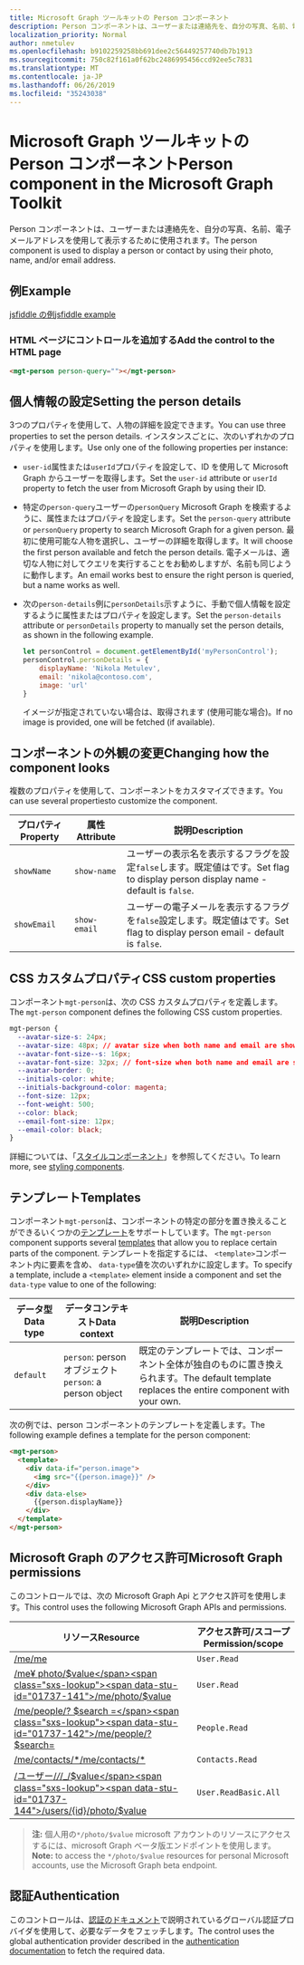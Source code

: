 ```yaml
---
title: Microsoft Graph ツールキットの Person コンポーネント
description: Person コンポーネントは、ユーザーまたは連絡先を、自分の写真、名前、電子メールアドレスを使用して表示するために使用されます。
localization_priority: Normal
author: nmetulev
ms.openlocfilehash: b9102259258bb691dee2c56449257740db7b1913
ms.sourcegitcommit: 750c82f161a0f62bc2486995456ccd92ee5c7831
ms.translationtype: MT
ms.contentlocale: ja-JP
ms.lasthandoff: 06/26/2019
ms.locfileid: "35243038"
---
```

# <a name="person-component-in-the-microsoft-graph-toolkit"></a><span data-ttu-id="01737-103">Microsoft Graph ツールキットの Person コンポーネント</span><span class="sxs-lookup"><span data-stu-id="01737-103">Person component in the Microsoft Graph Toolkit</span></span>

<span data-ttu-id="01737-104">Person コンポーネントは、ユーザーまたは連絡先を、自分の写真、名前、電子メールアドレスを使用して表示するために使用されます。</span><span class="sxs-lookup"><span data-stu-id="01737-104">The person component is used to display a person or contact by using their photo, name, and/or email address.</span></span> 

## <a name="example"></a><span data-ttu-id="01737-105">例</span><span class="sxs-lookup"><span data-stu-id="01737-105">Example</span></span>

[<span data-ttu-id="01737-106">jsfiddle の例</span><span class="sxs-lookup"><span data-stu-id="01737-106">jsfiddle example</span></span>](https://jsfiddle.net/metulev/0jkzfr42/)

### <a name="add-the-control-to-the-html-page"></a><span data-ttu-id="01737-107">HTML ページにコントロールを追加する</span><span class="sxs-lookup"><span data-stu-id="01737-107">Add the control to the HTML page</span></span>
```html
<mgt-person person-query=""></mgt-person>
```

## <a name="setting-the-person-details"></a><span data-ttu-id="01737-108">個人情報の設定</span><span class="sxs-lookup"><span data-stu-id="01737-108">Setting the person details</span></span>

<span data-ttu-id="01737-109">3つのプロパティを使用して、人物の詳細を設定できます。</span><span class="sxs-lookup"><span data-stu-id="01737-109">You can use three properties to set the person details.</span></span> <span data-ttu-id="01737-110">インスタンスごとに、次のいずれかのプロパティを使用します。</span><span class="sxs-lookup"><span data-stu-id="01737-110">Use only one of the following properties per instance:</span></span>

* <span data-ttu-id="01737-111">`user-id`属性または`userId`プロパティを設定して、ID を使用して Microsoft Graph からユーザーを取得します。</span><span class="sxs-lookup"><span data-stu-id="01737-111">Set the `user-id` attribute or `userId` property to fetch the user from Microsoft Graph by using their ID.</span></span>  

* <span data-ttu-id="01737-112">特定の`person-query`ユーザーの`personQuery` Microsoft Graph を検索するように、属性またはプロパティを設定します。</span><span class="sxs-lookup"><span data-stu-id="01737-112">Set the `person-query` attribute or `personQuery` property to search Microsoft Graph for a given person.</span></span> <span data-ttu-id="01737-113">最初に使用可能な人物を選択し、ユーザーの詳細を取得します。</span><span class="sxs-lookup"><span data-stu-id="01737-113">It will choose the first person available and fetch the person details.</span></span> <span data-ttu-id="01737-114">電子メールは、適切な人物に対してクエリを実行することをお勧めしますが、名前も同じように動作します。</span><span class="sxs-lookup"><span data-stu-id="01737-114">An email works best to ensure the right person is queried, but a name works as well.</span></span>

* <span data-ttu-id="01737-115">次の`person-details`例に`personDetails`示すように、手動で個人情報を設定するように属性またはプロパティを設定します。</span><span class="sxs-lookup"><span data-stu-id="01737-115">Set the `person-details` attribute or `personDetails` property to manually set the person details, as shown in the following example.</span></span>


    ```js
    let personControl = document.getElementById('myPersonControl');
    personControl.personDetails = {
        displayName: 'Nikola Metulev',
        email: 'nikola@contoso.com',
        image: 'url'
    }
    ```

  <span data-ttu-id="01737-116">イメージが指定されていない場合は、取得されます (使用可能な場合)。</span><span class="sxs-lookup"><span data-stu-id="01737-116">If no image is provided, one will be fetched (if available).</span></span>

## <a name="changing-how-the-component-looks"></a><span data-ttu-id="01737-117">コンポーネントの外観の変更</span><span class="sxs-lookup"><span data-stu-id="01737-117">Changing how the component looks</span></span>

<span data-ttu-id="01737-118">複数のプロパティを使用して、コンポーネントをカスタマイズできます。</span><span class="sxs-lookup"><span data-stu-id="01737-118">You can use several propertiesto customize the component.</span></span>

| <span data-ttu-id="01737-119">プロパティ</span><span class="sxs-lookup"><span data-stu-id="01737-119">Property</span></span> | <span data-ttu-id="01737-120">属性</span><span class="sxs-lookup"><span data-stu-id="01737-120">Attribute</span></span> | <span data-ttu-id="01737-121">説明</span><span class="sxs-lookup"><span data-stu-id="01737-121">Description</span></span> |
| --- | --- | --- |
| `showName` | `show-name` | <span data-ttu-id="01737-122">ユーザーの表示名を表示するフラグを設定`false`します。既定値はです。</span><span class="sxs-lookup"><span data-stu-id="01737-122">Set flag to display person display name - default is `false`.</span></span> |
| `showEmail` | `show-email` | <span data-ttu-id="01737-123">ユーザーの電子メールを表示するフラグを`false`設定します。既定値はです。</span><span class="sxs-lookup"><span data-stu-id="01737-123">Set flag to display person email - default is `false`.</span></span> |

## <a name="css-custom-properties"></a><span data-ttu-id="01737-124">CSS カスタムプロパティ</span><span class="sxs-lookup"><span data-stu-id="01737-124">CSS custom properties</span></span>

<span data-ttu-id="01737-125">コンポーネント`mgt-person`は、次の CSS カスタムプロパティを定義します。</span><span class="sxs-lookup"><span data-stu-id="01737-125">The `mgt-person` component defines the following CSS custom properties.</span></span>

```css
mgt-person {
  --avatar-size-s: 24px;
  --avatar-size: 48px; // avatar size when both name and email are shown
  --avatar-font-size--s: 16px;
  --avatar-font-size: 32px; // font-size when both name and email are shown
  --avatar-border: 0;
  --initials-color: white;
  --initials-background-color: magenta;
  --font-size: 12px;
  --font-weight: 500;
  --color: black;
  --email-font-size: 12px;
  --email-color: black;
}
```

<span data-ttu-id="01737-126">詳細については、「[スタイルコンポーネント](../style.md)」を参照してください。</span><span class="sxs-lookup"><span data-stu-id="01737-126">To learn more, see [styling components](../style.md).</span></span>

## <a name="templates"></a><span data-ttu-id="01737-127">テンプレート</span><span class="sxs-lookup"><span data-stu-id="01737-127">Templates</span></span>

<span data-ttu-id="01737-128">コンポーネント`mgt-person`は、コンポーネントの特定の部分を置き換えることができるいくつかの[テンプレート](../templates.md)をサポートしています。</span><span class="sxs-lookup"><span data-stu-id="01737-128">The `mgt-person` component supports several [templates](../templates.md) that allow you to replace certain parts of the component.</span></span> <span data-ttu-id="01737-129">テンプレートを指定するには、 `<template>`コンポーネント内に要素を含め、 `data-type`値を次のいずれかに設定します。</span><span class="sxs-lookup"><span data-stu-id="01737-129">To specify a template, include a `<template>` element inside a component and set the `data-type` value to one of the following:</span></span>

| <span data-ttu-id="01737-130">データ型</span><span class="sxs-lookup"><span data-stu-id="01737-130">Data type</span></span> | <span data-ttu-id="01737-131">データコンテキスト</span><span class="sxs-lookup"><span data-stu-id="01737-131">Data context</span></span> | <span data-ttu-id="01737-132">説明</span><span class="sxs-lookup"><span data-stu-id="01737-132">Description</span></span> |
| --- | --- | --- |
| `default` | <span data-ttu-id="01737-133">`person`: person オブジェクト</span><span class="sxs-lookup"><span data-stu-id="01737-133">`person`: a person object</span></span> | <span data-ttu-id="01737-134">既定のテンプレートでは、コンポーネント全体が独自のものに置き換えられます。</span><span class="sxs-lookup"><span data-stu-id="01737-134">The default template replaces the entire component with your own.</span></span> |

<span data-ttu-id="01737-135">次の例では、person コンポーネントのテンプレートを定義します。</span><span class="sxs-lookup"><span data-stu-id="01737-135">The following example defines a template for the person component:</span></span>

```html
<mgt-person>
  <template>
    <div data-if="person.image">
      <img src="{{person.image}}" />
    </div>
    <div data-else>
      {{person.displayName}}
    </div>
  </template>
</mgt-person>
```

## <a name="microsoft-graph-permissions"></a><span data-ttu-id="01737-136">Microsoft Graph のアクセス許可</span><span class="sxs-lookup"><span data-stu-id="01737-136">Microsoft Graph permissions</span></span>

<span data-ttu-id="01737-137">このコントロールでは、次の Microsoft Graph Api とアクセス許可を使用します。</span><span class="sxs-lookup"><span data-stu-id="01737-137">This control uses the following Microsoft Graph APIs and permissions.</span></span>

| <span data-ttu-id="01737-138">リソース</span><span class="sxs-lookup"><span data-stu-id="01737-138">Resource</span></span> | <span data-ttu-id="01737-139">アクセス許可/スコープ</span><span class="sxs-lookup"><span data-stu-id="01737-139">Permission/scope</span></span> |
| - | - |
| [<span data-ttu-id="01737-140">/me</span><span class="sxs-lookup"><span data-stu-id="01737-140">/me</span></span>](https://docs.microsoft.com/en-us/graph/api/user-get?view=graph-rest-1.0) | `User.Read` |
| [<span data-ttu-id="01737-141">/me¥ photo/$value</span><span class="sxs-lookup"><span data-stu-id="01737-141">/me/photo/$value</span></span>](https://docs.microsoft.com/en-us/graph/api/profilephoto-get?view=graph-rest-beta) | `User.Read` |
| [<span data-ttu-id="01737-142">/me/people/? $search =</span><span class="sxs-lookup"><span data-stu-id="01737-142">/me/people/?$search=</span></span>](https://docs.microsoft.com/en-us/graph/api/user-list-people?view=graph-rest-1.0) | `People.Read` |
| [<span data-ttu-id="01737-143">/me/contacts/\*</span><span class="sxs-lookup"><span data-stu-id="01737-143">/me/contacts/\*</span></span>](https://docs.microsoft.com/en-us/graph/api/user-list-contacts?view=graph-rest-1.0&tabs=cs) | `Contacts.Read` |
| [<span data-ttu-id="01737-144">/ユーザー/_/_/_/$value</span><span class="sxs-lookup"><span data-stu-id="01737-144">/users/{id}/photo/$value</span></span>](https://docs.microsoft.com/en-us/graph/api/user-list-people?view=graph-rest-1.0) | `User.ReadBasic.All` |

> <span data-ttu-id="01737-145">**注:** 個人用の`*/photo/$value` microsoft アカウントのリソースにアクセスするには、microsoft Graph ベータ版エンドポイントを使用します。</span><span class="sxs-lookup"><span data-stu-id="01737-145">**Note:** to access the `*/photo/$value` resources for personal Microsoft accounts, use the Microsoft Graph beta endpoint.</span></span>

## <a name="authentication"></a><span data-ttu-id="01737-146">認証</span><span class="sxs-lookup"><span data-stu-id="01737-146">Authentication</span></span>

<span data-ttu-id="01737-147">このコントロールは、[認証のドキュメント](./../providers.md)で説明されているグローバル認証プロバイダを使用して、必要なデータをフェッチします。</span><span class="sxs-lookup"><span data-stu-id="01737-147">The control uses the global authentication provider described in the [authentication documentation](./../providers.md) to fetch the required data.</span></span>
